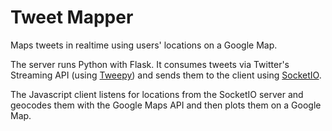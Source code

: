 Tweet Mapper
==============

Maps tweets in realtime using users' locations on a Google Map.

The server runs Python with Flask. It consumes tweets via Twitter's Streaming API (using [Tweepy](https://github.com/tweepy/tweepy)) and sends them to the client using [SocketIO](https://github.com/miguelgrinberg/Flask-SocketIO).

The Javascript client listens for locations from the SocketIO server and geocodes them with the Google Maps API and then plots them on a Google Map.

